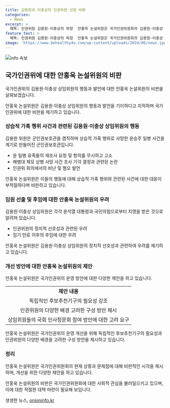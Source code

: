 ```yaml
---
title: 김용원과 이충상의 인권위원 선정 비화
categories:
  - News
excerpt: >
  제목: 인권위원 김용원·이충상의 파장  안홍욱 논설위원은 국가인권위원회의 김용원·이충상 상임위원에 대한 비판을 제기한다. 이들이 인권위를 혼란스럽게 만들고 있는데, 군인권보호관 겸임으로 인권보호를 방해하고 혐오 발언을 일삼는 등 비인권적 언행이 지속되고 있다. 또한, 이들의 임명 과정과 절차적 문제에 대한 해결책으로 독립적 후보 추천 기구 설립을 제안하고 있다. 안 논설위원은 국가인권위원회를 중요한 조직으로 여기며, 이들의 행동이 인권의 보호를 방해하고 있다고 지적한다.
feature_text: >
  제목: 인권위원 김용원·이충상의 파장  안홍욱 논설위원은 국가인권위원회의 김용원·이충상 상임위원에 대한 비판을 제기한다. 이들이 인권위를 혼란스럽게 만들고 있는데, 군인권보호관 겸임으로 인권보호를 방해하고 혐오 발언을 일삼는 등 비인권적 언행이 지속되고 있다. 또한, 이들의 임명 과정과 절차적 문제에 대한 해결책으로 독립적 후보 추천 기구 설립을 제안하고 있다. 안 논설위원은 국가인권위원회를 중요한 조직으로 여기며, 이들의 행동이 인권의 보호를 방해하고 있다고 지적한다.
image: 'https://www.behealthy4u.com/wp-content/uploads/2024/06/news.jpg'
---
```


<p><img src="https://www.behealthy4u.com/wp-content/uploads/2024/06/news.jpg" alt="info 속보" /></p>

<h2 data-ke-size="size26">국가인권위에 대한 안홍욱 논설위원의 비판</h2>

<p>국가인권위의 김용원·이충상 상임위원의 행동과 발언에 대한 안홍욱 논설위원의 비판을 살펴보겠습니다.</p>

<p data-ke-size="size16">안홍욱 논설위원은 김용원·이충상 상임위원의 행동과 발언을 기이하다고 지적하며 국가인권위에 대한 비판을 제기하고 있습니다.</p>

<h3>상습적 가혹 행위 사건과 관련된 김용원·이충상 상임위원의 행동</h3>

<p>김용원 위원은 군인권보호관을 겸직하며 상습적 가혹 행위로 사망한 윤승주 일병 사건을 계기로 만들어진 군인권보호관입니다. </p>

<ul>
  <li>윤 일병 유족들의 재조사 요청 및 항의를 무시하고 고소</li>
  <li>해병대 채모 상병 사망 사건 조사 기각 결정과 관련된 논란</li>
  <li>인권위 회의에서의 비난 및 혐오 발언</li>
</ul>

<p data-ke-size="size16">안홍욱 논설위원은 이들의 행동에 대해 상습적 가혹 행위와 관련된 사건에 대한 대응이 부적절하다며 비판하고 있습니다.</p>

<h3>임원 선출 및 후임에 대한 안홍욱 논설위원의 우려</h3>

<p>김용원·이충상 상임위원은 각각 윤석열 대통령과 국민의힘으로부터 지명을 받은 것으로 알려져 있습니다. </p>

<ul>
  <li>인권위원의 정치적 선호성과 관련된 우려</li>
  <li>임기 만료 이후의 후임에 대한 우려</li>
</ul>

<p data-ke-size="size16">안홍욱 논설위원은 김용원·이충상 상임위원의 정치적 선호성과 관련하여 우려를 제기하고 있습니다.</p>

<h3>개선 방안에 대한 안홍욱 논설위원의 제안</h3>

<p>안홍욱 논설위원은 국가인권위의 운영 방안에 대한 다양한 제언을 하고 있습니다.</p>

<table>
  <tr>
    <td style="text-align: center; height: 17px;"><b>제안 내용</b></td>
  </tr>
  <tr>
    <td style="text-align: center; height: 17px;">독립적인 후보추천기구의 필요성 강조</td>
  </tr>
  <tr>
    <td style="text-align: center; height: 17px;">인권위원의 다양한 배경 고려한 구성 방안 제시</td>
  </tr>
  <tr>
    <td style="text-align: center; height: 17px;">상임위원들의 국회 인사청문회 참여 방안에 대한 고려 요구</td>
  </tr>
</table>

<p data-ke-size="size16">안홍욱 논설위원은 국가인권위의 운영 개선을 위해 독립적인 후보추천기구의 필요성과 인권위원의 다양한 배경을 고려한 구성 방안을 제시하고 있습니다.</p>

<h3>정리</h3>

<p>안홍욱 논설위원은 국가인권위원회의 현재 상황과 문제점에 대해 비판적인 시각을 제시하며, 개선을 위한 다양한 제안을 하고 있습니다.</p>

<p data-ke-size="size16">안홍욱 논설위원의 비판은 국가인권위원회에 대한 사회적 관심을 불러일으키고 있으며, 이에 대한 적절한 대책 마련이 필요해 보입니다.</p>
생생한 뉴스, <a href="https://onioninfo.kr" rel="dofollow">onioninfo.kr</a>


